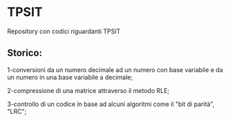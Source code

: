 # TPSIT
Repository con codici riguardanti TPSIT
## Storico:
1-conversioni da un numero decimale ad un numero con base variabile e da un numero in una base variabile a decimale;

2-compressione di una matrice attraverso il metodo RLE;

3-controllo di un codice in base ad alcuni algoritmi come il "bit di parità", "LRC";
